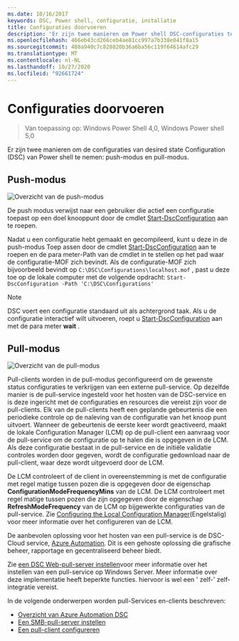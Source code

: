 ```yaml
---
ms.date: 10/16/2017
keywords: DSC, Power shell, configuratie, installatie
title: Configuraties doorvoeren
description: 'Er zijn twee manieren om Power shell DSC-configuraties te nemen: push-modus en pull-modus.'
ms.openlocfilehash: 466eb43cd266ceb4ae81cc997a7b338e041f8a15
ms.sourcegitcommit: 488a940c7c828820b36a6ba56c119f64614afc29
ms.translationtype: MT
ms.contentlocale: nl-NL
ms.lasthandoff: 10/27/2020
ms.locfileid: "92661724"
---
```

# <a name="enacting-configurations"></a>Configuraties doorvoeren

> Van toepassing op: Windows Power Shell 4,0, Windows Power shell 5,0

Er zijn twee manieren om de configuraties van desired state Configuration (DSC) van Power shell te nemen: push-modus en pull-modus.

## <a name="push-mode"></a>Push-modus

![Overzicht van de push-modus](media/enactingConfigurations/pushModel.png "De werking van de push modus")

De push modus verwijst naar een gebruiker die actief een configuratie toepast op een doel knooppunt door de cmdlet [Start-DscConfiguration](/powershell/module/psdesiredstateconfiguration/start-dscconfiguration) aan te roepen.

Nadat u een configuratie hebt gemaakt en gecompileerd, kunt u deze in de push-modus Toep assen door de cmdlet [Start-DscConfiguration](/powershell/module/psdesiredstateconfiguration/start-dscconfiguration) aan te roepen en de para meter-Path van de cmdlet in te stellen op het pad waar de configuratie-MOF zich bevindt. Als de configuratie-MOF zich bijvoorbeeld bevindt op `C:\DSC\Configurations\localhost.mof` , past u deze toe op de lokale computer met de volgende opdracht: `Start-DscConfiguration -Path 'C:\DSC\Configurations'`

> [!NOTE]
> DSC voert een configuratie standaard uit als achtergrond taak. Als u de configuratie interactief wilt uitvoeren, roept u [Start-DscConfiguration](/powershell/module/psdesiredstateconfiguration/start-dscconfiguration) aan met de para meter **wait** .

## <a name="pull-mode"></a>Pull-modus

![Overzicht van de pull-modus](media/enactingConfigurations/pullModel.png "Hoe werkt de pull-modus?")

Pull-clients worden in de pull-modus geconfigureerd om de gewenste status configuraties te verkrijgen van een externe pull-service. Op dezelfde manier is de pull-service ingesteld voor het hosten van de DSC-service en is deze ingericht met de configuraties en resources die vereist zijn voor de pull-clients. Elk van de pull-clients heeft een geplande gebeurtenis die een periodieke controle op de naleving van de configuratie van het knoop punt uitvoert. Wanneer de gebeurtenis de eerste keer wordt geactiveerd, maakt de lokale Configuration Manager (LCM) op de pull-client een aanvraag voor de pull-service om de configuratie op te halen die is opgegeven in de LCM. Als deze configuratie bestaat in de pull-service en de initiële validatie controles worden door gegeven, wordt de configuratie gedownload naar de pull-client, waar deze wordt uitgevoerd door de LCM.

De LCM controleert of de client in overeenstemming is met de configuratie met regel matige tussen pozen die is opgegeven door de eigenschap **ConfigurationModeFrequencyMins** van de LCM. De LCM controleert met regel matige tussen pozen die zijn opgegeven door de eigenschap **RefreshModeFrequency** van de LCM op bijgewerkte configuraties van de pull-service. Zie [Configuring the Local Configuration Manager](../managing-nodes/metaConfig.md)(Engelstalig) voor meer informatie over het configureren van de LCM.

De aanbevolen oplossing voor het hosten van een pull-service is de DSC-Cloud service, [Azure Automation](https://azure.microsoft.com/services/automation/). Dit is een gehoste oplossing die grafische beheer, rapportage en gecentraliseerd beheer biedt.

Zie [een DSC Web-pull-server instellen](pullServer.md)voor meer informatie over het instellen van een pull-service op Windows Server. Meer informatie over deze implementatie heeft beperkte functies. hiervoor is wel een ' zelf-' zelf-integratie vereist.

In de volgende onderwerpen worden pull-Services en-clients beschreven:

- [Overzicht van Azure Automation DSC](/azure/automation/automation-dsc-overview)
- [Een SMB-pull-server instellen](pullServerSMB.md)
- [Een pull-client configureren](pullClientConfigID.md)
